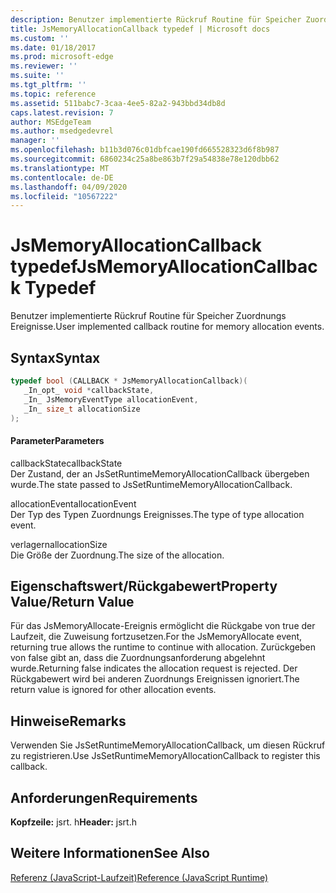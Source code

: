 ```yaml
---
description: Benutzer implementierte Rückruf Routine für Speicher Zuordnungs Ereignisse.
title: JsMemoryAllocationCallback typedef | Microsoft docs
ms.custom: ''
ms.date: 01/18/2017
ms.prod: microsoft-edge
ms.reviewer: ''
ms.suite: ''
ms.tgt_pltfrm: ''
ms.topic: reference
ms.assetid: 511babc7-3caa-4ee5-82a2-943bbd34db8d
caps.latest.revision: 7
author: MSEdgeTeam
ms.author: msedgedevrel
manager: ''
ms.openlocfilehash: b11b3d076c01dbfcae190fd665528323d6f8b987
ms.sourcegitcommit: 6860234c25a8be863b7f29a54838e78e120dbb62
ms.translationtype: MT
ms.contentlocale: de-DE
ms.lasthandoff: 04/09/2020
ms.locfileid: "10567222"
---
```

# <span data-ttu-id="10fc7-103">JsMemoryAllocationCallback typedef</span><span class="sxs-lookup"><span data-stu-id="10fc7-103">JsMemoryAllocationCallback Typedef</span></span>
<span data-ttu-id="10fc7-104">Benutzer implementierte Rückruf Routine für Speicher Zuordnungs Ereignisse.</span><span class="sxs-lookup"><span data-stu-id="10fc7-104">User implemented callback routine for memory allocation events.</span></span>  
  
## <span data-ttu-id="10fc7-105">Syntax</span><span class="sxs-lookup"><span data-stu-id="10fc7-105">Syntax</span></span>  
  
```cpp  
typedef bool (CALLBACK * JsMemoryAllocationCallback)(  
   _In_opt_ void *callbackState,  
   _In_ JsMemoryEventType allocationEvent,  
   _In_ size_t allocationSize  
);  
```  
  
#### <span data-ttu-id="10fc7-106">Parameter</span><span class="sxs-lookup"><span data-stu-id="10fc7-106">Parameters</span></span>  
 <span data-ttu-id="10fc7-107">callbackState</span><span class="sxs-lookup"><span data-stu-id="10fc7-107">callbackState</span></span>  
 <span data-ttu-id="10fc7-108">Der Zustand, der an JsSetRuntimeMemoryAllocationCallback übergeben wurde.</span><span class="sxs-lookup"><span data-stu-id="10fc7-108">The state passed to JsSetRuntimeMemoryAllocationCallback.</span></span>  
  
 <span data-ttu-id="10fc7-109">allocationEvent</span><span class="sxs-lookup"><span data-stu-id="10fc7-109">allocationEvent</span></span>  
 <span data-ttu-id="10fc7-110">Der Typ des Typen Zuordnungs Ereignisses.</span><span class="sxs-lookup"><span data-stu-id="10fc7-110">The type of type allocation event.</span></span>  
  
 <span data-ttu-id="10fc7-111">verlagern</span><span class="sxs-lookup"><span data-stu-id="10fc7-111">allocationSize</span></span>  
 <span data-ttu-id="10fc7-112">Die Größe der Zuordnung.</span><span class="sxs-lookup"><span data-stu-id="10fc7-112">The size of the allocation.</span></span>  
  
## <span data-ttu-id="10fc7-113">Eigenschaftswert/Rückgabewert</span><span class="sxs-lookup"><span data-stu-id="10fc7-113">Property Value/Return Value</span></span>  
 <span data-ttu-id="10fc7-114">Für das JsMemoryAllocate-Ereignis ermöglicht die Rückgabe von true der Laufzeit, die Zuweisung fortzusetzen.</span><span class="sxs-lookup"><span data-stu-id="10fc7-114">For the JsMemoryAllocate event, returning true allows the runtime to continue with allocation.</span></span> <span data-ttu-id="10fc7-115">Zurückgeben von false gibt an, dass die Zuordnungsanforderung abgelehnt wurde.</span><span class="sxs-lookup"><span data-stu-id="10fc7-115">Returning false indicates the allocation request is rejected.</span></span> <span data-ttu-id="10fc7-116">Der Rückgabewert wird bei anderen Zuordnungs Ereignissen ignoriert.</span><span class="sxs-lookup"><span data-stu-id="10fc7-116">The return value is ignored for other allocation events.</span></span>  
  
## <span data-ttu-id="10fc7-117">Hinweise</span><span class="sxs-lookup"><span data-stu-id="10fc7-117">Remarks</span></span>  
 <span data-ttu-id="10fc7-118">Verwenden Sie JsSetRuntimeMemoryAllocationCallback, um diesen Rückruf zu registrieren.</span><span class="sxs-lookup"><span data-stu-id="10fc7-118">Use JsSetRuntimeMemoryAllocationCallback to register this callback.</span></span>  
  
## <span data-ttu-id="10fc7-119">Anforderungen</span><span class="sxs-lookup"><span data-stu-id="10fc7-119">Requirements</span></span>  
 <span data-ttu-id="10fc7-120">**Kopfzeile:** jsrt. h</span><span class="sxs-lookup"><span data-stu-id="10fc7-120">**Header:** jsrt.h</span></span>  
  
## <span data-ttu-id="10fc7-121">Weitere Informationen</span><span class="sxs-lookup"><span data-stu-id="10fc7-121">See Also</span></span>  
 [<span data-ttu-id="10fc7-122">Referenz (JavaScript-Laufzeit)</span><span class="sxs-lookup"><span data-stu-id="10fc7-122">Reference (JavaScript Runtime)</span></span>](../chakra-hosting/reference-javascript-runtime.md)
